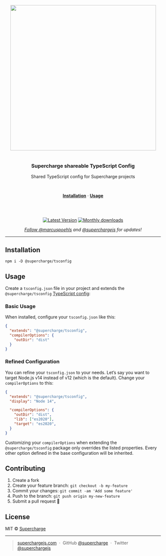 <div align="center">
  <a href="https://superchargejs.com">
    <img width="471" style="max-width:100%;" src="https://superchargejs.com/images/supercharge-text.svg" />
  </a>
  <br/>
  <br/>
  <p>
    <h3>Supercharge shareable TypeScript Config</h3>
  </p>
  <p>
    Shared TypeScript config for Supercharge projects
  </p>
  <br/>
  <p>
    <a href="#installation"><strong>Installation</strong></a> ·
    <a href="#usage"><strong>Usage</strong></a>
  </p>
  <br/>
  <br/>
  <p>
    <a href="https://www.npmjs.com/package/@supercharge/tsconfig"><img src="https://img.shields.io/npm/v/@supercharge/tsconfig.svg" alt="Latest Version"></a>
    <a href="https://www.npmjs.com/package/@supercharge/tsconfig"><img src="https://img.shields.io/npm/dm/@supercharge/tsconfig.svg" alt="Monthly downloads">
  </p>
  <p>
    <em>Follow <a href="http://twitter.com/marcuspoehls">@marcuspoehls</a> and <a href="http://twitter.com/superchargejs">@superchargejs</a> for updates!</em>
  </p>
</div>

---

## Installation

```
npm i -D @supercharge/tsconfig
```


## Usage
Create a `tsconfig.json` file in your project and extends the `@supercharge/tsconfig` [TypeScript config](https://www.typescriptlang.org/docs/handbook/tsconfig-json.html):

### Basic Usage
When installed, configure your `tsconfig.json` like this:

```json
{
  "extends": "@supercharge/tsconfig",
  "compilerOptions": {
    "outDir": "dist"
  }
}
```


### Refined Configuration
You can refine your `tsconfig.json` to your needs. Let’s say you want to target Node.js v14 instead of v12 (which is the default). Change your `compilerOptions` to this:

```json
{
  "extends": "@supercharge/tsconfig",
  "display": "Node 14",

  "compilerOptions": {
    "outDir": "dist",
    "lib": ["es2020"],
    "target": "es2020",
  }
}
```

Customizing your `compilerOptions` when extending the `@supercharge/tsconfig` package only overrides the listed properties. Every other option defined in the base configuration will be inherited.


## Contributing

1.  Create a fork
2.  Create your feature branch: `git checkout -b my-feature`
3.  Commit your changes: `git commit -am 'Add some feature'`
4.  Push to the branch: `git push origin my-new-feature`
5.  Submit a pull request 🚀


## License
MIT © [Supercharge](https://superchargejs.com)

---

> [superchargejs.com](https://superchargejs.com) &nbsp;&middot;&nbsp;
> GitHub [@supercharge](https://github.com/supercharge/) &nbsp;&middot;&nbsp;
> Twitter [@superchargejs](https://twitter.com/superchargejs)
